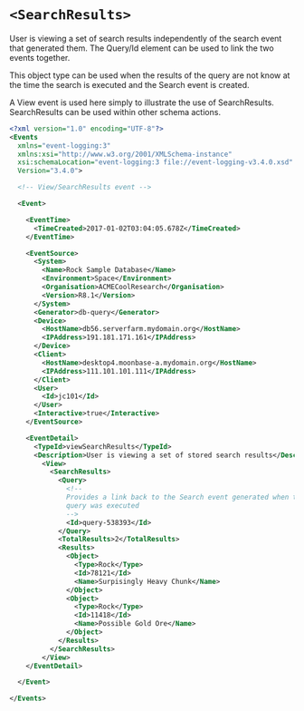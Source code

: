 # `<SearchResults>`

User is viewing a set of search results independently of the search event that generated them.
The Query/Id element can be used to link the two events together.

This object type can be used when the results of the query are not know at the time the search is executed and the Search event is created.

A View event is used here simply to illustrate the use of SearchResults.
SearchResults can be used within other schema actions.

``` xml
<?xml version="1.0" encoding="UTF-8"?>
<Events
  xmlns="event-logging:3"
  xmlns:xsi="http://www.w3.org/2001/XMLSchema-instance"
  xsi:schemaLocation="event-logging:3 file://event-logging-v3.4.0.xsd"
  Version="3.4.0">

  <!-- View/SearchResults event -->

  <Event>

    <EventTime>
      <TimeCreated>2017-01-02T03:04:05.678Z</TimeCreated>
    </EventTime>

    <EventSource>
      <System>
        <Name>Rock Sample Database</Name>
        <Environment>Space</Environment>
        <Organisation>ACMECoolResearch</Organisation>
        <Version>R8.1</Version>
      </System>
      <Generator>db-query</Generator>
      <Device>
        <HostName>db56.serverfarm.mydomain.org</HostName>
        <IPAddress>191.181.171.161</IPAddress>
      </Device>
      <Client>
        <HostName>desktop4.moonbase-a.mydomain.org</HostName>
        <IPAddress>111.101.101.111</IPAddress>
      </Client>
      <User>
        <Id>jc101</Id>
      </User>
      <Interactive>true</Interactive>
    </EventSource>

    <EventDetail>
      <TypeId>viewSearchResults</TypeId>
      <Description>User is viewing a set of stored search results</Description>
        <View>
          <SearchResults>
            <Query>
              <!-- 
              Provides a link back to the Search event generated when the 
              query was executed
              -->
              <Id>query-538393</Id>
            </Query>
            <TotalResults>2</TotalResults>
            <Results>
              <Object>
                <Type>Rock</Type>
                <Id>78121</Id>
                <Name>Surpisingly Heavy Chunk</Name>
              </Object>
              <Object>
                <Type>Rock</Type>
                <Id>11418</Id>
                <Name>Possible Gold Ore</Name>
              </Object>
            </Results>
          </SearchResults>
        </View>
    </EventDetail>

  </Event>

</Events>

```
